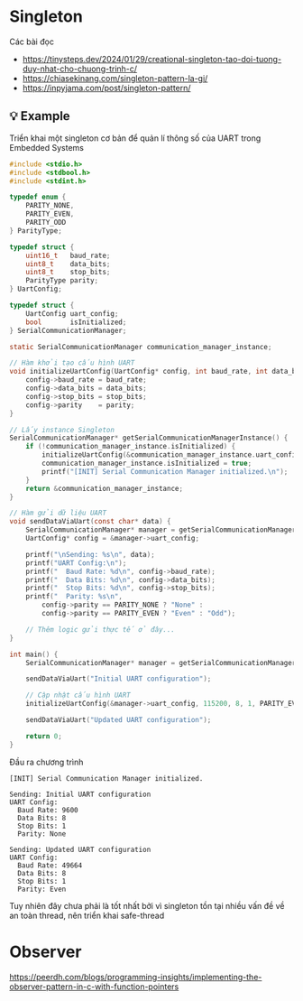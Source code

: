 # Singleton
Các bài đọc
- https://tinysteps.dev/2024/01/29/creational-singleton-tao-doi-tuong-duy-nhat-cho-chuong-trinh-c/
- https://chiasekinang.com/singleton-pattern-la-gi/
- https://inpyjama.com/post/singleton-pattern/

## 💡 Example 
Triển khai một singleton cơ bản để quản lí thông số của UART trong Embedded Systems
~~~c
#include <stdio.h>
#include <stdbool.h>
#include <stdint.h>

typedef enum {
    PARITY_NONE,
    PARITY_EVEN,
    PARITY_ODD
} ParityType;

typedef struct {
    uint16_t   baud_rate;
    uint8_t    data_bits;
    uint8_t    stop_bits;
    ParityType parity;
} UartConfig;

typedef struct {
    UartConfig uart_config;
    bool       isInitialized;
} SerialCommunicationManager;

static SerialCommunicationManager communication_manager_instance;

// Hàm khởi tạo cấu hình UART
void initializeUartConfig(UartConfig* config, int baud_rate, int data_bits, int stop_bits, ParityType parity) {
    config->baud_rate = baud_rate;
    config->data_bits = data_bits;
    config->stop_bits = stop_bits;
    config->parity    = parity;
}

// Lấy instance Singleton
SerialCommunicationManager* getSerialCommunicationManagerInstance() {
    if (!communication_manager_instance.isInitialized) {
        initializeUartConfig(&communication_manager_instance.uart_config, 9600, 8, 1, PARITY_NONE);
        communication_manager_instance.isInitialized = true;
        printf("[INIT] Serial Communication Manager initialized.\n");
    }
    return &communication_manager_instance;
}

// Hàm gửi dữ liệu UART
void sendDataViaUart(const char* data) {
    SerialCommunicationManager* manager = getSerialCommunicationManagerInstance();
    UartConfig* config = &manager->uart_config;

    printf("\nSending: %s\n", data);
    printf("UART Config:\n");
    printf("  Baud Rate: %d\n", config->baud_rate);
    printf("  Data Bits: %d\n", config->data_bits);
    printf("  Stop Bits: %d\n", config->stop_bits);
    printf("  Parity: %s\n", 
        config->parity == PARITY_NONE ? "None" :
        config->parity == PARITY_EVEN ? "Even" : "Odd");

    // Thêm logic gửi thực tế ở đây...
}

int main() {
    SerialCommunicationManager* manager = getSerialCommunicationManagerInstance();

    sendDataViaUart("Initial UART configuration");

    // Cập nhật cấu hình UART
    initializeUartConfig(&manager->uart_config, 115200, 8, 1, PARITY_EVEN);

    sendDataViaUart("Updated UART configuration");

    return 0;
}
~~~
Đầu ra chương trình
~~~
[INIT] Serial Communication Manager initialized.

Sending: Initial UART configuration
UART Config:
  Baud Rate: 9600
  Data Bits: 8
  Stop Bits: 1
  Parity: None

Sending: Updated UART configuration
UART Config:
  Baud Rate: 49664
  Data Bits: 8
  Stop Bits: 1
  Parity: Even
~~~

Tuy nhiên đây chưa phải là tốt nhất bởi vì singleton tồn tại nhiều vấn đề về an toàn thread, nên triển khai safe-thread

# Observer
https://peerdh.com/blogs/programming-insights/implementing-the-observer-pattern-in-c-with-function-pointers
